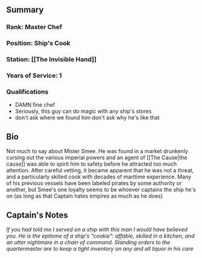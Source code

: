 ## Summary
### Rank: Master Chef
### Position: Ship's Cook
### Station: [[The Invisible Hand]]
### Years of Service: 1
### Qualifications
- DAMN fine chef
- Seriously, this guy can do magic with any ship's stores
- don't ask where we found him don't ask why he's like that
## Bio
Not much to say about Mister Smee. He was found in a market drunkenly cursing out the various imperial powers  and an agent of [[The Cause|the cause]] was able to spirit him to safety before he attracted too much attention. After careful vetting, it became apparent that he was  not a threat, and a particularly skilled cook with decades of maritime experience. Many of his previous vessels have been labeled pirates by some authority or another, but Smee's one loyalty seems to be whoever captains the ship he's on (as long as that Captain hates empires as much as he does)

## Captain's Notes
_If you had told me I served on a ship with this man I would have believed you. He is the epitome of a ship's "cookie": affable, skilled in a kitchen, and an utter nightmare in a chain of command. Standing orders to the quartermaster are to keep a *tight* inventory on any and all liquor in his care_
